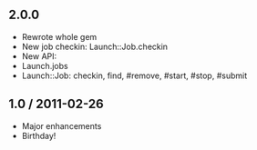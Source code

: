 ## 2.0.0

* Rewrote whole gem
* New job checkin: Launch::Job.checkin
* New API:
 * Launch.jobs
 * Launch::Job: checkin, find, #remove, #start, #stop, #submit

## 1.0 / 2011-02-26

* Major enhancements
 * Birthday!
